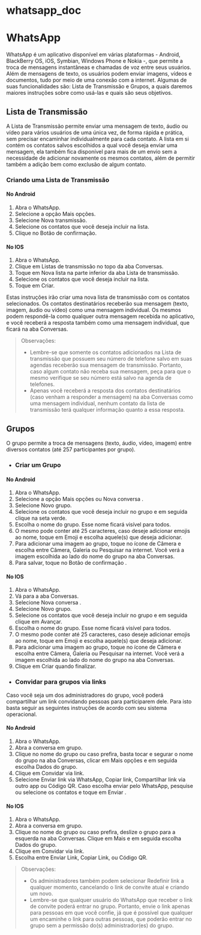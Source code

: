# whatsapp_doc


# WhatsApp 

WhatsApp é um aplicativo disponível em várias plataformas - Android, BlackBerry OS, iOS, Symbian, Windows Phone e Nokia -, que permite a troca de mensagens instantâneas e chamadas de voz entre seus usuários. Além de mensagens de texto, os usuários podem enviar imagens, vídeos e documentos, tudo por meio de uma conexão com a internet. Algumas de suas funcionalidades são: Lista de Transmissão e Grupos, a quais daremos maiores instruções sobre como usá-las e quais são seus objetivos.  
  

## Lista de Transmissão   

A Lista de Transmissão permite enviar uma mensagem de texto, áudio ou vídeo para vários usuários de uma única vez, de forma rápida e prática, sem precisar encaminhar individualmente para cada contato. A lista em si contém os contatos salvos escolhidos a qual você deseja enviar uma mensagem, ela também fica disponível para mais de um envio sem a necessidade de adicionar novamente os mesmos contatos, além de permitir também a adição bem como exclusão de algum contato.  

### Criando uma Lista de Transmissão 

#### No Android 

1. Abra o WhatsApp.
2. Selecione a opção Mais opções. 
3. Selecione Nova transmissão.
4. Selecione os contatos que você deseja incluir na lista.
5. Clique no Botão de confirmação.

#### No IOS 

1. Abra o WhatsApp.
2. Clique em Listas de transmissão no topo da aba Conversas.
3. Toque em Nova lista na parte inferior da aba Lista de transmissão.
4. Selecione os contatos que você deseja incluir na lista.
5. Toque em Criar.


Estas instruções irão criar uma nova lista de transmissão com os contatos selecionados. Os contatos destinatários receberão sua mensagem (texto, imagem, áudio ou vídeo) como uma mensagem individual. Os mesmos podem respondê-la como qualquer outra mensagem recebida no aplicativo, e você receberá a resposta também como uma mensagem individual, que ficará na aba Conversas.

> Observações: 
> - Lembre-se que somente os contatos adicionados na Lista de transmissão que possuem seu número de telefone salvo em suas agendas receberão sua mensagem de transmissão. Portanto, caso algum contato não receba sua mensagem, peça para que o mesmo verifique se seu número está salvo na agenda de telefones. 
> - Apenas você receberá a resposta dos contatos destinatários (caso venham a responder a mensagem) na aba Conversas como uma mensagem individual, nenhum contato da lista de transmissão terá qualquer informação quanto a essa resposta. 


## Grupos 

O grupo permite a troca de mensagens (texto, áudio, vídeo, imagem) entre diversos contatos (até 257 participantes por grupo). 

- ### Criar um Grupo 

#### No Android 

1. Abra o WhatsApp.
2. Selecione a opção Mais opções ou Nova conversa  .
3. Selecione Novo grupo.
4. Selecione os contatos que você deseja incluir no grupo e em seguida clique na seta verde.
5. Escolha o nome do grupo. Esse nome ficará visível para todos.
6. O mesmo pode conter até 25 caracteres, caso deseje adicionar emojis ao nome, toque em Emoji  e escolha aquele(s) que deseja adicionar.
7. Para adicionar uma imagem ao grupo, toque no ícone de Câmera e escolha entre Câmera, Galeria ou Pesquisar na internet. Você verá a imagem escolhida ao lado do nome do grupo na aba Conversas.
8. Para salvar, toque no Botão de confirmação .

#### No IOS 

1. Abra o WhatsApp.
2. Vá para a aba Conversas.
3. Selecione Nova conversa .
4. Selecione Novo grupo.
5. Selecione os contatos que você deseja incluir no grupo e em seguida clique em Avançar.
6. Escolha o nome do grupo. Esse nome ficará visível para todos.
7. O mesmo pode conter até 25 caracteres, caso deseje adicionar emojis ao nome, toque em Emoji  e escolha aquele(s) que deseja adicionar.
8. Para adicionar uma imagem ao grupo, toque no ícone de Câmera e escolha entre Câmera, Galeria ou Pesquisar na internet. Você verá a imagem escolhida ao lado do nome do grupo na aba Conversas.
9. Clique em Criar quando finalizar.

- ### Convidar para grupos via links 

Caso você seja um dos administradores do grupo, você poderá compartilhar um link convidando pessoas para participarem dele. Para isto basta seguir as seguintes instruções de acordo com seu sistema operacional.

#### No Android 

1. Abra o WhatsApp.
2. Abra a conversa em grupo.
3. Clique no nome do grupo ou caso prefira, basta tocar e segurar o nome do grupo na aba Conversas, clicar em Mais opções  e em seguida escolha Dados do grupo.
4. Clique em Convidar via link.
5. Selecione Enviar link via WhatsApp, Copiar link, Compartilhar link via outro app ou Código QR. Caso escolha enviar pelo WhatsApp, pesquise ou selecione os contatos e toque em Enviar .

#### No IOS 

1. Abra o WhatsApp.
2. Abra a conversa em grupo.
3. Clique no nome do grupo ou caso prefira,  deslize o grupo para a esquerda na aba Conversas. Clique em Mais e em seguida escolha Dados do grupo.
4. Clique em Convidar via link.
5. Escolha entre Enviar Link, Copiar Link, ou Código QR.



> Observações: 
> - Os administradores também podem selecionar Redefinir link a qualquer momento, cancelando o link de convite atual e criando um novo.  
> - Lembre-se que qualquer usuário do WhatsApp que receber o link de convite poderá entrar no grupo. Portanto, envie o link apenas para pessoas em que você confie, já que é possível que qualquer um encaminhe o link para outras pessoas, que poderão entrar no grupo sem a permissão do(s) administrador(es) do grupo.


 
